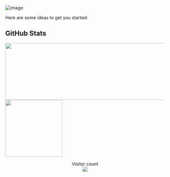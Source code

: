 ![image](https://user-images.githubusercontent.com/86593289/129704021-0e99ee9a-fdd3-40b5-97d2-085485af19a8.png)

Here are some ideas to get you started:
<!--
- 🔭 I’m currently working on ...
- 🌱 I’m currently learning ...
- 👯 I’m looking to collaborate on ...
- 🤔 I’m looking for help with ...
- 💬 Ask me about ...
- 📫 How to reach me: ...
- 😄 Pronouns: ...
- ⚡ Fun fact: ...
-->
## GitHub Stats

<a href="https://github.com/tejas342">
  <img height="180em" width="550em" src="https://github-readme-stats.vercel.app/api?username=tejas342&show_icons=true&title_color=fff&icon_color=79ff97&text_color=9f9f9f&bg_color=151515&count_private=true" />

  <img height="180em" src="https://github-readme-stats.vercel.app/api/top-langs/?username=tejas342&theme=dark&layout=compact" />
</a>

<p align="center"> 
  Visitor count<br>
  <img src="https://profile-counter.glitch.me/tejas342/count.svg" />
</p>
